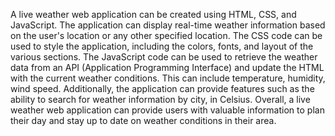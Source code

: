 A live weather web application can be created using HTML, CSS, and JavaScript. The application can display real-time weather information based on the user's location or any other specified location.
The CSS code can be used to style the application, including the colors, fonts, and layout of the various sections.
The JavaScript code can be used to retrieve the weather data from an API (Application Programming Interface) and update the HTML with the current weather conditions. This can include temperature, humidity, wind speed.
Additionally, the application can provide features such as the ability to search for weather information by city, in Celsius.
Overall, a live weather web application can provide users with valuable information to plan their day and stay up to date on weather conditions in their area.

